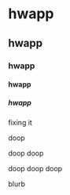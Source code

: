 # hwapp

## hwapp

### hwapp

#### hwapp

##### hwapp

fixing it

doop

doop doop

doop doop doop

blurb
